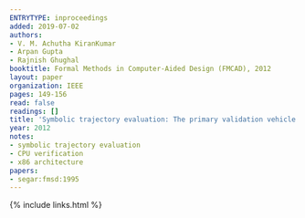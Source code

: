 ```yaml
---
ENTRYTYPE: inproceedings
added: 2019-07-02
authors:
- V. M. Achutha KiranKumar
- Arpan Gupta
- Rajnish Ghughal
booktitle: Formal Methods in Computer-Aided Design (FMCAD), 2012
layout: paper
organization: IEEE
pages: 149-156
read: false
readings: []
title: 'Symbolic trajectory evaluation: The primary validation vehicle for next generation Intel processor graphics FPU'
year: 2012
notes:
- symbolic trajectory evaluation
- CPU verification
- x86 architecture
papers:
- segar:fmsd:1995
---
```

{% include links.html %}
